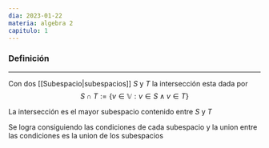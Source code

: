 ```yaml
---
dia: 2023-01-22
materia: algebra 2
capitulo: 1
---
```

### Definición
---
Con dos [[Subespacio|subespacios]] $S$ y $T$ la intersección esta dada por 
$$S \cap T := \{v \in \mathbb{V} : v \in S \land v \in T \}$$

La intersección es el mayor subespacio contenido entre $S$ y $T$

Se logra consiguiendo las condiciones de cada subespacio y la union entre las condiciones es la union de los subespacios
